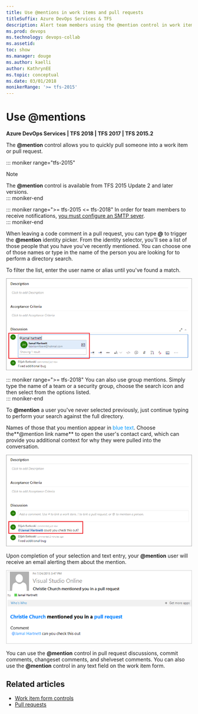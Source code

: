 ```yaml
---
title: Use @mentions in work items and pull requests 
titleSuffix: Azure DevOps Services & TFS 
description: Alert team members using the @mention control in work items and pull requests 
ms.prod: devops
ms.technology: devops-collab
ms.assetid: 
toc: show
ms.manager: douge
ms.author: kaelli
author: KathrynEE
ms.topic: conceptual
ms.date: 03/01/2018
monikerRange: '>= tfs-2015'
---
```



# Use &#64;mentions

**Azure DevOps Services | TFS 2018 | TFS 2017 | TFS 2015.2**

The **@mention** control allows you to quickly pull someone into a work item or pull request.


::: moniker range="tfs-2015"
> [!NOTE]  
> The **@mention** control is available from TFS 2015 Update 2 and later versions.    
::: moniker-end

<a id="mention-person-id">  </a>
::: moniker range=">= tfs-2015 <= tfs-2018"
In order for team members to receive notifications, [you must configure an SMTP sever](/tfs/server/admin/setup-customize-alerts).  
::: moniker-end

When leaving a code comment in a pull request, you can type **@** to trigger the **@mention** identity picker. From the identity selector, you'll see a list of those people that you have you've recently mentioned. You can choose one of those names or type in the name of the person you are looking for to perform a directory search.  

To filter the list, enter the user name or alias until you've found a match.

![Web portal, Pull Request, Type a user name or email alias to locate a match](_img/at-mention-pr-type-name.png)  

::: moniker range=">= tfs-2018"
You can also use group mentions. Simply type the name of a team or a security group, choose the search icon and then select from the options listed.   
::: moniker-end

To **@mention** a user you've never selected previously, just continue typing to perform your search against the full directory.  

Names of those that you mention appear in <span style="color:#0099FF">blue text</span>. Choose the**@mention link name** to open the user's contact card, which can provide you additional context for why they were pulled into the conversation.  

![Web portal, At mention user contact card accessible](_img/at-mention-link-to-user-contact-card.png)  

Upon completion of your selection and text entry, your **@mention** user will receive an email alerting them about the mention.  

![Email sent to at-mention user organization](_img/mail-to-at-mention-user.png)

You can use the **@mention** control in pull request discussions, commit comments, changeset comments, and shelveset comments. You can also use the **@mention** control in any text field on the work item form.

## Related articles

- [Work item form controls](../boards/work-items/work-item-form-controls.md)  
- [Pull requests](../repos/git/pullrequest.md)

